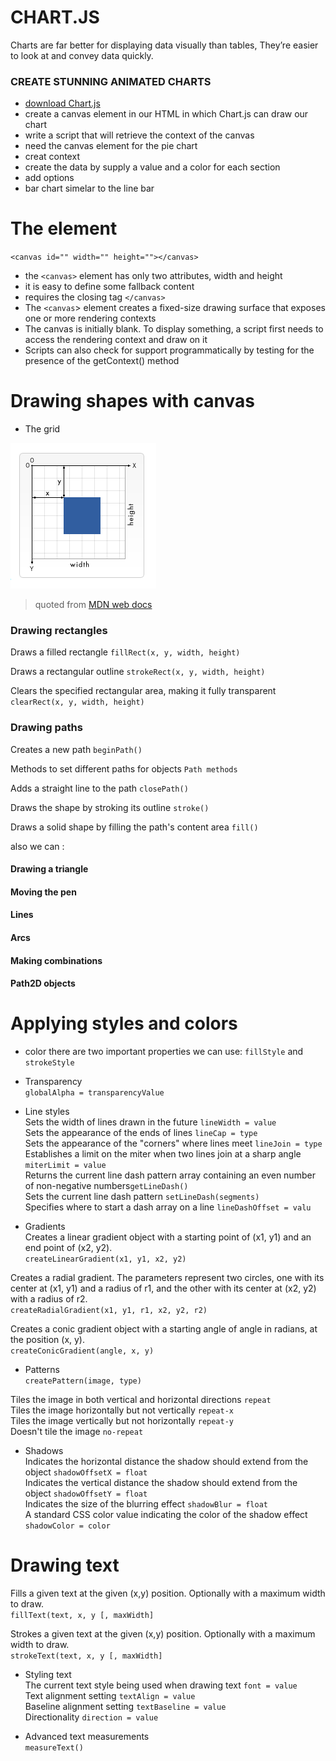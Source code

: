 # CHART.JS    

Charts are far better for displaying data visually than tables, They’re easier to look at and convey data quickly.   


### CREATE STUNNING ANIMATED CHARTS   

* [download Chart.js](https://github.com/chartjs/Chart.js)
* create a canvas element in our HTML in which Chart.js can draw our chart   
* write a script that will retrieve the context of the canvas   
* need the canvas element for the pie chart   
* creat context   
* create the data by supply a value and a color for each section   
* add options   
* bar chart simelar to the line bar   




# The <canvas> element   

`<canvas id="" width="" height=""></canvas>`   

* the `<canvas>` element has only two attributes, width and height   
* it is easy to define some fallback content    
* requires the closing tag `</canvas>`   
* The `<canvas`> element creates a fixed-size drawing surface that exposes one or more rendering contexts   
* The canvas is initially blank. To display something, a script first needs to access the rendering context and draw on it    
* Scripts can also check for support programmatically by testing for the presence of the getContext() method   





# Drawing shapes with canvas   

* The grid   

![ob](canv.PNG)    
> quoted from [MDN web docs](https://developer.mozilla.org/en-US/docs/Web/API/Canvas_API/Tutorial/Drawing_shapes#the_grid)    


### Drawing rectangles   

Draws a filled rectangle  `fillRect(x, y, width, height)`  

Draws a rectangular outline `strokeRect(x, y, width, height)`  

Clears the specified rectangular area, making it fully transparent `clearRect(x, y, width, height)`  



### Drawing paths  

Creates a new path `beginPath()`  

Methods to set different paths for objects  `Path methods`  

Adds a straight line to the path  `closePath()`  

Draws the shape by stroking its outline `stroke()`  

Draws a solid shape by filling the path's content area `fill()`  



also we can :

#### Drawing a triangle      
#### Moving the pen   
#### Lines   
#### Arcs    
#### Making combinations   
#### Path2D objects  
 


# Applying styles and colors


* color 
there are two important properties we can use: `fillStyle` and `strokeStyle`   

* Transparency   
`globalAlpha = transparencyValue`   

* Line styles   
Sets the width of lines drawn in the future `lineWidth = value`   
Sets the appearance of the ends of lines  `lineCap = type`   
Sets the appearance of the "corners" where lines meet `lineJoin = type`   
Establishes a limit on the miter when two lines join at a sharp angle `miterLimit = value`   
Returns the current line dash pattern array containing an even number of non-negative numbers`getLineDash()`   
Sets the current line dash pattern `setLineDash(segments)`   
Specifies where to start a dash array on a line `lineDashOffset = valu`  

* Gradients   
Creates a linear gradient object with a starting point of (x1, y1) and an end point of (x2, y2).   
`createLinearGradient(x1, y1, x2, y2)`   
 
Creates a radial gradient. The parameters represent two circles, one with its center at (x1, y1) and a radius of r1, and the other with its center at (x2, y2) with a radius of r2.   
`createRadialGradient(x1, y1, r1, x2, y2, r2)`   

Creates a conic gradient object with a starting angle of angle in radians, at the position (x, y).   
`createConicGradient(angle, x, y)`   


* Patterns   
`createPattern(image, type)`   

Tiles the image in both vertical and horizontal directions `repeat`   
Tiles the image horizontally but not vertically `repeat-x`   
Tiles the image vertically but not horizontally  `repeat-y`   
Doesn't tile the image `no-repeat`   


* Shadows    
Indicates the horizontal distance the shadow should extend from the object `shadowOffsetX = float`   
Indicates the vertical distance the shadow should extend from the object `shadowOffsetY = float`   
Indicates the size of the blurring effect `shadowBlur = float`   
A standard CSS color value indicating the color of the shadow effect `shadowColor = color`   




# Drawing text   


Fills a given text at the given (x,y) position. Optionally with a maximum width to draw.   
`fillText(text, x, y [, maxWidth]`   

Strokes a given text at the given (x,y) position. Optionally with a maximum width to draw.   
`strokeText(text, x, y [, maxWidth]`   



* Styling text    
The current text style being used when drawing text `font = value`   
Text alignment setting `textAlign = value`   
Baseline alignment setting `textBaseline = value`   
Directionality `direction = value`   


* Advanced text measurements   
`measureText()`   